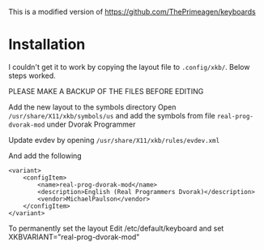 This is a modified version of https://github.com/ThePrimeagen/keyboards

# Installation

I couldn't get it to work by copying the layout file to `.config/xkb/`. Below steps worked.

PLEASE MAKE A BACKUP OF THE FILES BEFORE EDITING

Add the new layout to the symbols directory
Open `/usr/share/X11/xkb/symbols/us` and add the symbols from file `real-prog-dvorak-mod` under Dvorak Programmer

Update evdev by opening `/usr/share/X11/xkb/rules/evdev.xml`

And add the following
```
<variant>
    <configItem>
        <name>real-prog-dvorak-mod</name>
        <description>English (Real Programmers Dvorak)</description>
        <vendor>MichaelPaulson</vendor>
    </configItem>
</variant>
```
To permanently set the layout
Edit /etc/default/keyboard and set
XKBVARIANT="real-prog-dvorak-mod"
